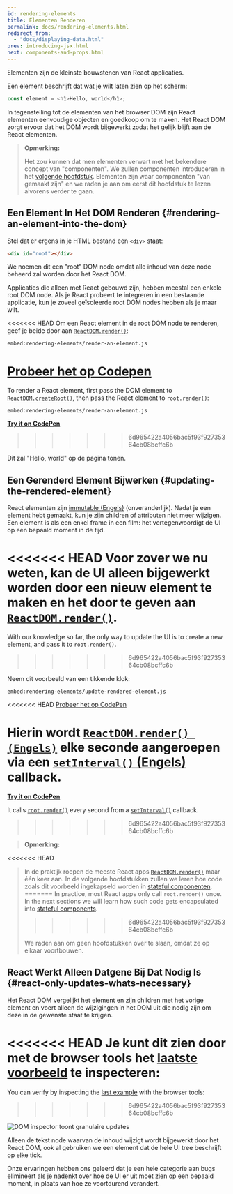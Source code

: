 ```yaml
---
id: rendering-elements
title: Elementen Renderen
permalink: docs/rendering-elements.html
redirect_from:
  - "docs/displaying-data.html"
prev: introducing-jsx.html
next: components-and-props.html
---
```


Elementen zijn de kleinste bouwstenen van React applicaties.

Een element beschrijft dat wat je wilt laten zien op het scherm:

```js
const element = <h1>Hello, world</h1>;
```

In tegenstelling tot de elementen van het browser DOM zijn React elementen eenvoudige objecten en goedkoop om te maken. Het React DOM zorgt ervoor dat het DOM wordt bijgewerkt zodat het gelijk blijft aan de React elementen.

>**Opmerking:**
>
>Het zou kunnen dat men elementen verwart met het bekendere concept van "componenten". We zullen componenten introduceren in het [volgende hoofdstuk](/docs/components-and-props.html). Elementen zijn waar componenten "van gemaakt zijn" en we raden je aan om eerst dit hoofdstuk te lezen alvorens verder te gaan.

## Een Element In Het DOM Renderen {#rendering-an-element-into-the-dom}

Stel dat er ergens in je HTML bestand een `<div>` staat:

```html
<div id="root"></div>
```

We noemen dit een "root" DOM node omdat alle inhoud van deze node beheerd zal worden door het React DOM.

Applicaties die alleen met React gebouwd zijn, hebben meestal een enkele root DOM node. Als je React probeert te integreren in een bestaande applicatie, kun je zoveel geïsoleerde root DOM nodes hebben als je maar wilt.

<<<<<<< HEAD
Om een React element in de root DOM node te renderen, geef je beide door aan [`ReactDOM.render()`](/docs/react-dom.html#render):

`embed:rendering-elements/render-an-element.js`

[Probeer het op Codepen](codepen://rendering-elements/render-an-element)
=======
To render a React element, first pass the DOM element to [`ReactDOM.createRoot()`](/docs/react-dom-client.html#createroot), then pass the React element to `root.render()`:

`embed:rendering-elements/render-an-element.js`

**[Try it on CodePen](https://codepen.io/gaearon/pen/ZpvBNJ?editors=1010)**
>>>>>>> 6d965422a4056bac5f93f92735364cb08bcffc6b

Dit zal "Hello, world" op de pagina tonen.

## Een Gerenderd Element Bijwerken {#updating-the-rendered-element}

React elementen zijn [immutable (Engels)](https://en.wikipedia.org/wiki/Immutable_object) (onveranderlijk). Nadat je een element hebt gemaakt, kun je zijn children of attributen niet meer wijzigen. Een element is als een enkel frame in een film: het vertegenwoordigt de UI op een bepaald moment in de tijd.

<<<<<<< HEAD
Voor zover we nu weten, kan de UI alleen bijgewerkt worden door een nieuw element te maken en het door te geven aan [`ReactDOM.render()`](/docs/react-dom.html#render).
=======
With our knowledge so far, the only way to update the UI is to create a new element, and pass it to `root.render()`.
>>>>>>> 6d965422a4056bac5f93f92735364cb08bcffc6b

Neem dit voorbeeld van een tikkende klok:

`embed:rendering-elements/update-rendered-element.js`

<<<<<<< HEAD
[Probeer het op CodePen](codepen://rendering-elements/update-rendered-element)

Hierin wordt [`ReactDOM.render() (Engels)`](/docs/react-dom.html#render) elke seconde aangeroepen via een [`setInterval()` (Engels)](https://developer.mozilla.org/en-US/docs/Web/API/WindowTimers/setInterval) callback.
=======
**[Try it on CodePen](https://codepen.io/gaearon/pen/gwoJZk?editors=1010)**

It calls [`root.render()`](/docs/react-dom.html#render) every second from a [`setInterval()`](https://developer.mozilla.org/en-US/docs/Web/API/WindowTimers/setInterval) callback.
>>>>>>> 6d965422a4056bac5f93f92735364cb08bcffc6b

>**Opmerking:**
>
<<<<<<< HEAD
>In de praktijk roepen de meeste React apps [`ReactDOM.render()`](/docs/react-dom.html#render) maar één keer aan. In de volgende hoofdstukken zullen we leren hoe code zoals dit voorbeeld ingekapseld worden in [stateful componenten](/docs/state-and-lifecycle.html).
=======
>In practice, most React apps only call `root.render()` once. In the next sections we will learn how such code gets encapsulated into [stateful components](/docs/state-and-lifecycle.html).
>>>>>>> 6d965422a4056bac5f93f92735364cb08bcffc6b
>
>We raden aan om geen hoofdstukken over te slaan, omdat ze op elkaar voortbouwen.

## React Werkt Alleen Datgene Bij Dat Nodig Is {#react-only-updates-whats-necessary}

Het React DOM vergelijkt het element en zijn children met het vorige element en voert alleen de wijzigingen in het DOM uit die nodig zijn om deze in de gewenste staat te krijgen.

<<<<<<< HEAD
Je kunt dit zien door met de browser tools het [laatste voorbeeld](codepen://rendering-elements/update-rendered-element)  te inspecteren:
=======
You can verify by inspecting the [last example](https://codepen.io/gaearon/pen/gwoJZk?editors=1010) with the browser tools:
>>>>>>> 6d965422a4056bac5f93f92735364cb08bcffc6b

![DOM inspector toont granulaire updates](../images/docs/granular-dom-updates.gif)

Alleen de tekst node waarvan de inhoud wijzigt wordt bijgewerkt door het React DOM, ook al gebruiken we een element dat de hele UI tree beschrijft op elke tick.

Onze ervaringen hebben ons geleerd dat je een hele categorie aan bugs elimineert als je nadenkt over hoe de UI er uit moet zien op een bepaald moment, in plaats van hoe ze voortdurend verandert.
